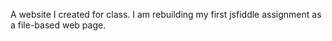 A website I created for class. I am rebuilding my first jsfiddle assignment as a file-based web page.
